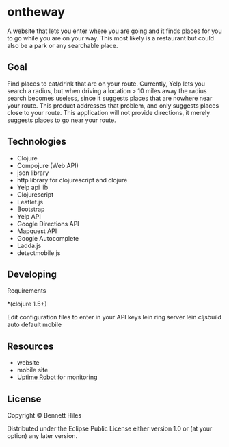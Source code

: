 # ontheway

A website that lets you enter where you are going and it finds places for you to go while you are on your way.  This most likely is a restaurant but could also be a park or any searchable place.

## Goal

Find places to eat/drink that are on your route.  Currently, Yelp lets you search a radius, but when driving a location > 10 miles away the radius search becomes useless, since it suggests places that are nowhere near your route.  This product addresses that problem, and only suggests places close to your route.  This application will not provide directions, it merely suggests places to go near your route.  

## Technologies

* Clojure
* Compojure (Web API)
* json library
* http library for clojurescript and clojure
* Yelp api lib
* Clojurescript
* Leaflet.js
* Bootstrap
* Yelp API
* Google Directions API
* Mapquest API
* Google Autocomplete
* Ladda.js
* detectmobile.js

## Developing

Requirements 

*(clojure 1.5+)

Edit configuration files to enter in your API keys
lein ring server
lein cljsbuild auto default mobile

## Resources

- website
- mobile site
- [Uptime Robot](https://uptimerobot.com/) for monitoring

## License

Copyright © Bennett Hiles

Distributed under the Eclipse Public License either version 1.0 or (at
your option) any later version.

